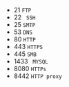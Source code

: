 - 21	 `FTP`
- 22	` SSH`
- 25	 `SMTP`
- 53 	 `DNS`
- 80	 `HTTP`
- 443   `HTTPS`
- 445	 `SMB`
- 1433 ` MYSQL`
- 8080 `HTTPs`
- 8442 `HTTP proxy`